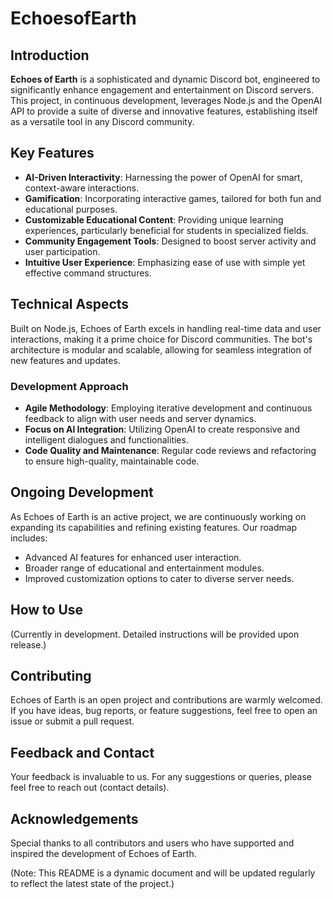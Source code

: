 # EchoesofEarth

## Introduction
**Echoes of Earth** is a sophisticated and dynamic Discord bot, engineered to significantly enhance engagement and entertainment on Discord servers. This project, in continuous development, leverages Node.js and the OpenAI API to provide a suite of diverse and innovative features, establishing itself as a versatile tool in any Discord community.

## Key Features
- **AI-Driven Interactivity**: Harnessing the power of OpenAI for smart, context-aware interactions.
- **Gamification**: Incorporating interactive games, tailored for both fun and educational purposes.
- **Customizable Educational Content**: Providing unique learning experiences, particularly beneficial for students in specialized fields.
- **Community Engagement Tools**: Designed to boost server activity and user participation.
- **Intuitive User Experience**: Emphasizing ease of use with simple yet effective command structures.

## Technical Aspects
Built on Node.js, Echoes of Earth excels in handling real-time data and user interactions, making it a prime choice for Discord communities. The bot's architecture is modular and scalable, allowing for seamless integration of new features and updates.

### Development Approach
- **Agile Methodology**: Employing iterative development and continuous feedback to align with user needs and server dynamics.
- **Focus on AI Integration**: Utilizing OpenAI to create responsive and intelligent dialogues and functionalities.
- **Code Quality and Maintenance**: Regular code reviews and refactoring to ensure high-quality, maintainable code.

## Ongoing Development
As Echoes of Earth is an active project, we are continuously working on expanding its capabilities and refining existing features. Our roadmap includes:

- Advanced AI features for enhanced user interaction.
- Broader range of educational and entertainment modules.
- Improved customization options to cater to diverse server needs.

## How to Use
(Currently in development. Detailed instructions will be provided upon release.)

## Contributing
Echoes of Earth is an open project and contributions are warmly welcomed. If you have ideas, bug reports, or feature suggestions, feel free to open an issue or submit a pull request.

## Feedback and Contact
Your feedback is invaluable to us. For any suggestions or queries, please feel free to reach out (contact details).

## Acknowledgements
Special thanks to all contributors and users who have supported and inspired the development of Echoes of Earth.

(Note: This README is a dynamic document and will be updated regularly to reflect the latest state of the project.)
